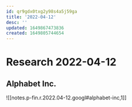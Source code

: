 ```yaml
---
id: qr9gdx0txg2y98s4a5j59ga
title: '2022-04-12'
desc: ''
updated: 1649867473836
created: 1649805744654
---
```

# Research 2022-04-12

## Alphabet Inc.

![[notes.p-fin.r.2022.04-12.googl#alphabet-inc,1]]
